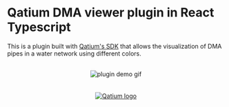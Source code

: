 # Qatium DMA viewer plugin in React Typescript

This is a plugin built with <a href="https://developer.qatium.app/">Qatium's SDK</a> that allows the visualization of DMA pipes in a water network using different colors.
<br/>
<br/>
<div align="center">
  <img src="https://github.com/romomartin/DMA-viewer-plugin/assets/72378221/30a34f0c-8176-4a87-ada4-e046de7a15b5" alt="plugin demo gif"/>
</div>
<br/>
<br/>
<div align="center">
  <a href="https://qatium.com/"><img src="https://qatium.com/wp-content/uploads/2020/10/Qatium-logo-horizontal-tagline-blue.png" alt="Qatium logo"/></a>
</div>
